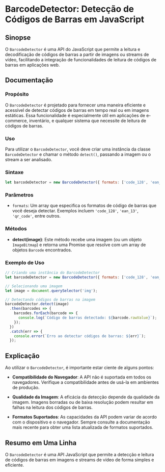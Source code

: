 <!--
Meta Description: # BarcodeDetector: Detecção de Códigos de Barras em JavaScript ## Sinopse O `BarcodeDetector` é uma API do JavaScript que permite a leitura e decodifi...
Meta Keywords: barcodedetector, barras, uma, códigos, que
-->

# BarcodeDetector: Detecção de Códigos de Barras em JavaScript

## Sinopse
O `BarcodeDetector` é uma API do JavaScript que permite a leitura e decodificação de códigos de barras a partir de imagens ou streams de vídeo, facilitando a integração de funcionalidades de leitura de códigos de barras em aplicações web.

## Documentação

### Propósito
O `BarcodeDetector` é projetado para fornecer uma maneira eficiente e acessível de detectar códigos de barras em tempo real ou em imagens estáticas. Essa funcionalidade é especialmente útil em aplicações de e-commerce, inventário, e qualquer sistema que necessite de leitura de códigos de barras.

### Uso
Para utilizar o `BarcodeDetector`, você deve criar uma instância da classe `BarcodeDetector` e chamar o método `detect()`, passando a imagem ou o stream a ser analisado.

### Sintaxe
```javascript
let barcodeDetector = new BarcodeDetector({ formats: ['code_128', 'ean_13'] });
```

### Parâmetros
- `formats`: Um array que especifica os formatos de código de barras que você deseja detectar. Exemplos incluem `'code_128'`, `'ean_13'`, `'qr_code'`, entre outros.

### Métodos
- **detect(image)**: Este método recebe uma imagem (ou um objeto `ImageBitmap`) e retorna uma Promise que resolve com um array de objetos `Barcode` encontrados.

### Exemplo de Uso
```javascript
// Criando uma instância do BarcodeDetector
let barcodeDetector = new BarcodeDetector({ formats: ['code_128', 'ean_13'] });

// Selecionando uma imagem
let image = document.querySelector('img');

// Detectando códigos de barras na imagem
barcodeDetector.detect(image)
  .then(barcodes => {
    barcodes.forEach(barcode => {
      console.log(`Código de barras detectado: ${barcode.rawValue}`);
    });
  })
  .catch(err => {
    console.error(`Erro ao detectar códigos de barras: ${err}`);
  });
```

## Explicação
Ao utilizar o `BarcodeDetector`, é importante estar ciente de alguns pontos:

- **Compatibilidade do Navegador**: A API não é suportada em todos os navegadores. Verifique a compatibilidade antes de usá-la em ambientes de produção.
  
- **Qualidade da Imagem**: A eficácia da detecção depende da qualidade da imagem. Imagens borradas ou de baixa resolução podem resultar em falhas na leitura dos códigos de barras.

- **Formatos Suportados**: As capacidades da API podem variar de acordo com o dispositivo e o navegador. Sempre consulte a documentação mais recente para obter uma lista atualizada de formatos suportados.

## Resumo em Uma Linha
O `BarcodeDetector` é uma API JavaScript que permite a detecção e leitura de códigos de barras em imagens e streams de vídeo de forma simples e eficiente.